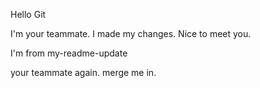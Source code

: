 Hello Git

I'm your teammate. I made my changes.
Nice to meet you.

I'm from my-readme-update

your teammate again. merge me in.
